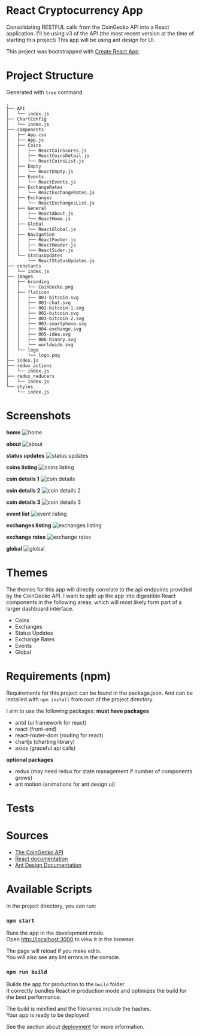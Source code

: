 # React Cryptocurrency App
Consolidating RESTFUL calls from the CoinGecko API into a React application. I'll be using v3 of the API (the most recent version at the time of starting this project) This app will be using ant design for UI. 

This project was bootstrapped with [Create React App](https://github.com/facebook/create-react-app).

# Project Structure 
Generated with `tree` command.
```
.
├── API
│   └── index.js
├── ChartConfig
│   └── index.js
├── components
│   ├── App.css
│   ├── App.js
│   ├── Coins
│   │   ├── ReactCoinScores.js
│   │   ├── ReactCoinsDetail.js
│   │   └── ReactCoinsList.js
│   ├── Empty
│   │   └── ReactEmpty.js
│   ├── Events
│   │   └── ReactEvents.js
│   ├── ExchangeRates
│   │   └── ReactExchangeRates.js
│   ├── Exchanges
│   │   └── ReactExchangesList.js
│   ├── General
│   │   ├── ReactAbout.js
│   │   └── ReactHome.js
│   ├── Global
│   │   └── ReactGlobal.js
│   ├── Navigation
│   │   ├── ReactFooter.js
│   │   ├── ReactHeader.js
│   │   └── ReactSider.js
│   └── StatusUpdates
│       └── ReactStatusUpdates.js
├── constants
│   └── index.js
├── images
│   ├── branding
│   │   └── CoinGecko.png
│   ├── flaticon
│   │   ├── 001-bitcoin.svg
│   │   ├── 001-chat.svg
│   │   ├── 002-bitcoin-1.svg
│   │   ├── 002-bitcoin.svg
│   │   ├── 003-bitcoin-2.svg
│   │   ├── 003-smartphone.svg
│   │   ├── 004-exchange.svg
│   │   ├── 005-idea.svg
│   │   ├── 006-binary.svg
│   │   └── worldwide.svg
│   └── logo
│       └── logo.png
├── index.js
├── redux_actions
│   └── index.js
├── redux_reducers
│   └── index.js
└── styles
    └── index.js
```

# Screenshots

**home**
![home](https://github.com/danielc92/react-crypto-app/blob/master/screenshots/Screen%20Shot%202019-07-29%20at%202.00.44%20pm.jpg)

**about**
![about](https://github.com/danielc92/react-crypto-app/blob/master/screenshots/Screen%20Shot%202019-07-29%20at%202.01.08%20pm.jpg)

**status updates**
![status updates](https://github.com/danielc92/react-crypto-app/blob/master/screenshots/Screen%20Shot%202019-07-29%20at%201.59.49%20pm.jpg)

**coins listing**
![coins listing](https://github.com/danielc92/react-crypto-app/blob/master/screenshots/Screen%20Shot%202019-07-29%20at%201.59.56%20pm.jpg)

**coin details 1**
![coin details](https://github.com/danielc92/react-crypto-app/blob/master/screenshots/Screen%20Shot%202019-07-29%20at%201.59.49%20pm.jpg)

**coin details 2**
![coin details 2](https://github.com/danielc92/react-crypto-app/blob/master/screenshots/Screen%20Shot%202019-07-29%20at%202.00.04%20pm.jpg)

**coin details 3**
![coin details 3](https://github.com/danielc92/react-crypto-app/blob/master/screenshots/Screen%20Shot%202019-07-29%20at%202.00.07%20pm.jpg)

**event list**
![event listing](https://github.com/danielc92/react-crypto-app/blob/master/screenshots/Screen%20Shot%202019-07-29%20at%202.00.16%20pm.jpg)

**exchanges listing**
![exchanges listing](https://github.com/danielc92/react-crypto-app/blob/master/screenshots/Screen%20Shot%202019-07-29%20at%202.00.31%20pm.jpg)

**exchange rates**
![exchange rates](https://github.com/danielc92/react-crypto-app/blob/master/screenshots/Screen%20Shot%202019-07-29%20at%202.00.36%20pm.jpg)

**global**
![global](https://github.com/danielc92/react-crypto-app/blob/master/screenshots/Screen%20Shot%202019-07-29%20at%202.00.40%20pm.jpg)


# Themes
The themes for this app will directly correlate to the api endpoints provided by the CoinGecko API. I want to split up the app into digestible React components in the following areas, which will most likely form part of a larger dashboard interface.

- Coins
- Exchanges
- Status Updates
- Exchange Rates
- Events
- Global

# Requirements (npm)
Requirements for this project can be found in the package.json. And can be installed with `npm install` from root of the project directory.

I aim to use the following packages:
**must have packages**
- antd (ui framework for react)
- react (front-end)
- react-router-dom (routing for react)
- chartjs (charting library)
- axios (graceful api calls)

**optional packages**
- redux (may need redux for state management if number of components grows)
- ant motion (animations for ant design ui)


# Tests

# Sources
- [The CoinGecko API](https://www.coingecko.com/en/api#)
- [React documentation](https://reactjs.org/docs/getting-started.html)
- [Ant Design Documentation](https://ant.design/docs/react/introduce)

# Available Scripts

In the project directory, you can run:

### `npm start`

Runs the app in the development mode.<br>
Open [http://localhost:3000](http://localhost:3000) to view it in the browser.

The page will reload if you make edits.<br>
You will also see any lint errors in the console.

### `npm run build`

Builds the app for production to the `build` folder.<br>
It correctly bundles React in production mode and optimizes the build for the best performance.

The build is minified and the filenames include the hashes.<br>
Your app is ready to be deployed!

See the section about [deployment](https://facebook.github.io/create-react-app/docs/deployment) for more information.
